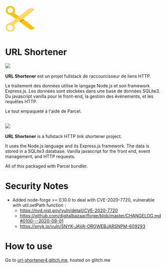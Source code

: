 ![URL Shortener](src\scissors_yellow.png "URL Shortener")

# URL Shortener

<img src="https://cdn.pixabay.com/photo/2012/04/11/15/19/france-28463_1280.png" width="30"/>

**URL Shortener** est un projet fullstack de raccourcisseur de liens HTTP.

Le traitement des données utilise le langage Node.js et son framework Express.js. Les données sont stockées dans une base de données SQLite3. Du javascript vanilla pour le front-end, la gestion des événements, et les requêtes HTTP.

Le tout empaqueté à l'aide de Parcel.

<br>

<img src="https://cdn.pixabay.com/photo/2015/11/06/13/29/union-jack-1027898_1280.jpg" width="30"/>

**URL Shortener** is a fullstack HTTP link shortener project.

It uses the Node.js language and its Express.js framework. The data is stored in a SQLite3 database. Vanilla javascript for the front end, event management, and HTTP requests.

All of this packaged with Parcel bundler.

# Security Notes

- Added node-forge >= 0.10.0 to deal with CVE-2020-7720, vulnerable with util.setPath function :
  - https://nvd.nist.gov/vuln/detail/CVE-2020-7720
  - https://github.com/digitalbazaar/forge/blob/master/CHANGELOG.md#0100---2020-09-01
  - https://snyk.io/vuln/SNYK-JAVA-ORGWEBJARSNPM-609293

# How to use

Go to [url-shortener4.glitch.me](https://url-shortener4.glitch.me/), hosted on glitch.me
